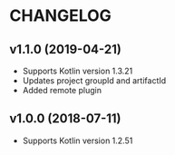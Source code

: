 # CHANGELOG

## v1.1.0 (2019-04-21)

* Supports Kotlin version 1.3.21
* Updates project groupId and artifactId
* Added remote plugin

## v1.0.0 (2018-07-11)

* Supports Kotlin version 1.2.51